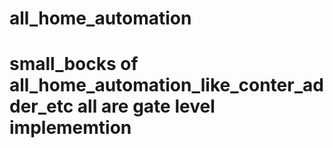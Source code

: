 # all_home_automation
# small_bocks of all_home_automation_like_conter_adder_etc all are gate level implememtion

